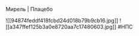 Мирель | Плацебо


![[94874feddf418fcbd24d018b79b9cb16.jpg]]
![[a347ffef125b3a0e8720aa7c17480603.jpg]]
#НПС 